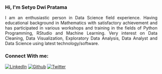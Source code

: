 ### Hi, I'm Setyo Dwi Pratama

<p align="justify">
I am an enthusiastic person in Data Science field experience. Having educational background in Mathematics with satisfactory achievement and has participated in various workshops and training in the fields of Python Programming, RStudio and Machine Learning.
Very interest on Data Cleaning, Data Visualization, Exploratory Data Analysis, Data Analyst and Data Science using latest technology/software.
</p>

### Connect With me:

<p>
  <a href="https://www.linkedin.com/in/setyo-dwi-pratama-9352071a5/" target="_blank"><img alt="LinkedIn" src="https://img.shields.io/badge/linkedin-%230077B5.svg?&style=for-the-badge&logo=linkedin&logoColor=white" /></a>
  <a href="https://github.com/setyo-dwi-pratama" target="_blank"><img alt="Github" src="https://img.shields.io/badge/GitHub-%2312100E.svg?&style=for-the-badge&logo=Github&logoColor=white" /></a>
  <a href="https://www.instagram.com/tyo_pratama_/" target="_blank"><img alt="Twitter" src="https://img.shields.io/badge/twitter-%231DA1F2.svg?&style=for-the-badge&logo=twitter&logoColor=white" /></a>
</p>

<!--
**setyo-dwi-pratama/setyo-dwi-pratama** is a ✨ _special_ ✨ repository because its `README.md` (this file) appears on your GitHub profile.

Here are some ideas to get you started:

- 🔭 I’m currently working on ...
- 🌱 I’m currently learning ...
- 👯 I’m looking to collaborate on ...
- 🤔 I’m looking for help with ...
- 💬 Ask me about ...
- 📫 How to reach me: ...
- 😄 Pronouns: ...
- ⚡ Fun fact: ...
-->

